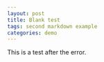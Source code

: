 ```yaml
---
layout: post
title: Blank test
tags: second markdown example
categories: demo
---
```


This is a test after the error.
